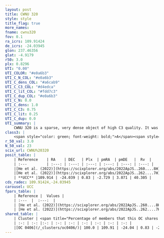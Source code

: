 ```yaml
---
layout: post
title: CWNU 320
style: style
title_flag: true
more_names: 
fname: cwnu320
fov: 0.1
ra_icrs: 109.91424
de_icrs: -24.03945
glon: 237.46356
glat: -4.9179
r50: 3.0
plx: 0.8296
UTI: "0.00"
UTI_COLOR: "#e0a6b3"
UTI_C_N_COL: "#e0a6b3"
UTI_C_dens_COL: "#a6cab9"
UTI_C_C3_COL: "#d4edca"
UTI_C_lit_COL: "#fdd7c3"
UTI_C_dup_COL: "#e0a6b3"
UTI_C_N: 0.0
UTI_C_dens: 1.0
UTI_C_C3: 0.75
UTI_C_lit: 0.25
UTI_C_dup: 0.0
UTI_summary: |
    CWNU 320 is a sparse, very dense object of high C3 quality. It was recently reported in the literature.<br><br><span style="color: #99180f; font-weight: bold;">Warning: </span>This is very likely a duplicate object, which shares a large percentage of members with at least one previously reported entry.<br><br><span style="color: #99180f; font-weight: bold;">Warning: </span>contains less than 25 stars with <i>P>0.5</i> estimated.
class3: |
    <span style="color: green; font-weight: bold;">A</span><span style="color: #FFC300; font-weight: bold;">B</span>
r_50_val: 3.0
N_50_val: 23
scix_url: CWNU%20320
posit_table: |
    | Reference    | RA    | DEC   | Plx  | pmRA  | pmDE   |  Rv  |
    | :---         | :---: | :---: | :---: | :---: | :---: | :---: |
    |[He et al. (2022)](https://scixplorer.org/abs/2022ApJS..260....8H) | 109.93 | -24.032 | 0.83 | -2.75 | 3.06 | -- |
    |[He et al. (2022)](https://scixplorer.org/abs/2022ApJS..262....7H) | 109.899 | -24.033 | 0.822 | -2.739 | 3.073 | -- |
    | **UCC** |109.914 | -24.039 | 0.83 | -2.729 | 3.071 | 40.305 | 
cds_radec: 109.91424,-24.03945
carousel: UCC
fpars_table: |
    | Reference |  Values |
    | :---  |  :---:  |
    | [He et al. (2022)](https://scixplorer.org/abs/2022ApJS..260....8H) | `AG=0.6, m-M=11.0, logAge=6.3, Z=0.008` |
    | [He et al. (2022)](https://scixplorer.org/abs/2022ApJS..262....7H) | `A0=0.3, logAge=6.75` |
shared_table: |
    | Cluster | <span title="Percentage of members that this OC shares with the ones listed">%</span>   | RA   | DEC   | Plx   | pmRA  | pmDE  | Rv | UTI |
    | :-: | :-: |:-: | :-: | :-: | :-: | :-: | :-: | :-: |
    |[OC 0406](/_clusters/oc0406/)| 100.0 | 109.91 | -24.04 | 0.83 | -2.73 | 3.07 | 40.3 |0.35 |
---
```

